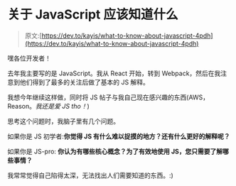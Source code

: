 # 关于 JavaScript 应该知道什么

> 原文:[https://dev.to/kayis/what-to-know-about-javascript-4pdh](https://dev.to/kayis/what-to-know-about-javascript-4pdh)

嘿各位开发者！

去年我主要写的是 JavaScript。我从 React 开始，转到 Webpack，然后在我注意到他们得到了最多的关注后做了基本的 JS 解释。

我想今年继续这样做，同时将 JS 帖子与我自己现在感兴趣的东西(AWS，Reason。*我还是爱 JS tho！*)

思考这个问题时，我脑子里有几个问题。

如果你是 JS 初学者:**你觉得 JS 有什么难以捉摸的地方？还有什么更好的解释呢？**

如果你是 JS-pro: **你认为有哪些核心概念？为了有效地使用 JS，您只需要了解哪些事情？**

我常常觉得自己陷得太深，无法找出人们需要知道的东西。:)